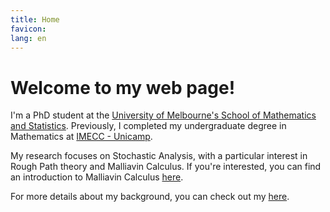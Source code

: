 ```yaml
---
title: Home
favicon: 
lang: en
---
```


# Welcome to my web page! 

I'm a PhD student at the [University of Melbourne's School of Mathematics and Statistics](https://ms.unimelb.edu.au/). Previously, I completed my undergraduate degree in Mathematics at [IMECC - Unicamp](https://www.ime.unicamp.br/).

My research focuses on Stochastic Analysis, with a particular interest in Rough Path theory and Malliavin Calculus. If you're interested, you can find an introduction to Malliavin Calculus [here](https://github.com/adairneto/Malliavin-Calculus/blob/main/seminario.pdf). 

For more details about my background, you can check out my [here](https://github.com/adairneto/CV/blob/main/CV.pdf).

